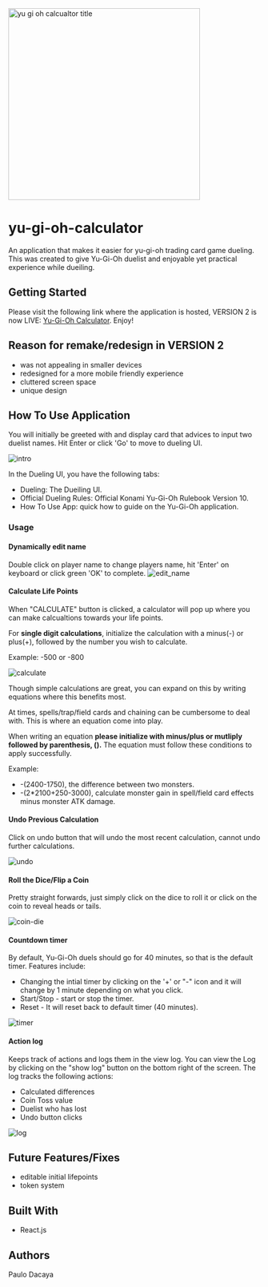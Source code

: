 <img width="383" alt="yu gi oh calcualtor title" src="https://user-images.githubusercontent.com/29850088/36194454-cfa55c16-11bd-11e8-9120-37e3c3dec4e6.png">


# yu-gi-oh-calculator
An application that makes it easier for yu-gi-oh trading card game dueling. This was created to give Yu-Gi-Oh duelist and enjoyable yet practical experience while dueiling.

## Getting Started
Please visit the following link where the application is hosted, VERSION 2 is now LIVE:
[Yu-Gi-Oh Calculator](https://paulodacaya.github.io/yu-gi-oh-calculator/). Enjoy!

## Reason for remake/redesign in VERSION 2
- was not appealing in smaller devices
- redesigned for a more mobile friendly experience
- cluttered screen space
- unique design

## How To Use Application 
You will initially be greeted with and display card that advices to input two duelist names. Hit Enter or click 'Go' to move to dueling UI.

![intro](https://user-images.githubusercontent.com/29850088/36197712-a0913c96-11c8-11e8-823f-261a73d3a936.gif)

In the Dueling UI, you have the following tabs:
- Dueling: The Dueiling UI.
- Official Dueling Rules: Official Konami Yu-Gi-Oh Rulebook Version 10.
- How To Use App: quick how to guide on the Yu-Gi-Oh application.

### Usage
#### Dynamically edit name
Double click on player name to change players name, hit 'Enter' on keyboard or click green 'OK' to complete.
![edit_name](https://user-images.githubusercontent.com/29850088/36197271-743baa38-11c7-11e8-927d-c1acbb27d59a.gif)

#### Calculate Life Points
When "CALCULATE" button is clicked, a calculator will pop up where you can make calcualtions towards your life points. 

For **single digit calculations**, initialize the calculation with a minus(-) or plus(+), followed by the number you wish to calculate. 

Example: -500 or -800

![calculate](https://user-images.githubusercontent.com/29850088/36197522-1762683c-11c8-11e8-90c2-9edde88e3b55.gif)

Though simple calculations are great, you can expand on this by writing equations where this benefits most. 

At times, spells/trap/field cards and chaining can be cumbersome to deal with. This is where an equation come into play. 

When writing an equation **please initialize with minus/plus or mutliply followed by parenthesis, ().** The equation must follow these conditions to apply successfully. 

Example: 
- -(2400-1750), the difference between two monsters.
- -(2*2100+250-3000), calculate monster gain in spell/field card effects minus monster ATK damage.

#### Undo Previous Calculation
Click on undo button that will undo the most recent calculation, cannot undo further calculations.

![undo](https://user-images.githubusercontent.com/29850088/36197168-3688bf82-11c7-11e8-9d13-a57ac6fd06eb.gif)

#### Roll the Dice/Flip a Coin
Pretty straight forwards, just simply click on the dice to roll it or click on the coin to reveal heads or tails.

![coin-die](https://user-images.githubusercontent.com/29850088/36197579-453555da-11c8-11e8-8da4-fd7a109de97e.gif)

#### Countdown timer
By default, Yu-Gi-Oh duels should go for 40 minutes, so that is the default timer. Features include:
- Changing the intial timer by clicking on the '+' or "-" icon and it will change by 1 minute depending on what you click.
- Start/Stop - start or stop the timer.
- Reset - It will reset back to default timer (40 minutes).

![timer](https://user-images.githubusercontent.com/29850088/36197656-7dbb9108-11c8-11e8-956c-28196ef3cc13.gif)

#### Action log
Keeps track of actions and logs them in the view log. You can view the Log by clicking on the "show log" button on the bottom right of the screen. The log tracks the following actions:
- Calculated differences
- Coin Toss value
- Duelist who has lost
- Undo button clicks

![log](https://user-images.githubusercontent.com/29850088/36197763-d27e7a0c-11c8-11e8-99c5-f2826491fd05.gif)


## Future Features/Fixes
- editable initial lifepoints
- token system

## Built With
- React.js

## Authors
Paulo Dacaya






